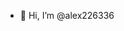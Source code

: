 - 👋 Hi, I’m @alex226336
<!---
alex226336/alex226336 is a ✨ special ✨ repository because its `README.md` (this file) appears on your GitHub profile.
You can click the Preview link to take a look at your changes.
--->

